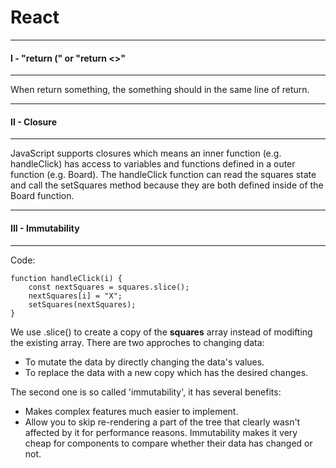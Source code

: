 # React
***
#### I - "__return (__" or "__return <>__"
***
When return something, the something should in the same line of return.

***
#### II - Closure
***
JavaScript supports closures which means an inner function (e.g. handleClick) has access to variables and functions defined in a outer function (e.g. Board). 
The handleClick function can read the squares state and call the setSquares method because they are both defined inside of the Board function.

***
#### III - Immutability
***
Code:
````
function handleClick(i) {
    const nextSquares = squares.slice();
    nextSquares[i] = "X";
    setSquares(nextSquares);
}
````
We use .slice() to create a copy of the __squares__ array instead of modifting the existing array.
There are two approches to changing data: 
- To mutate the data by directly changing the data's values.
- To replace the data with a new copy which has the desired changes.

The second one is so called 'immutability', it has several benefits:
- Makes complex features much easier to implement.
- Allow you to skip re-rendering a part of the tree that clearly wasn't affected by it for performance reasons.
    Immutability makes it very cheap for components to compare whether their data has changed or not.
